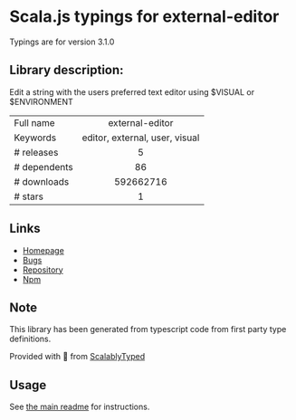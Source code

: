 
# Scala.js typings for external-editor

Typings are for version 3.1.0

## Library description:
Edit a string with the users preferred text editor using $VISUAL or $ENVIRONMENT

|                    |                 |
| ------------------ | :-------------: |
| Full name          | external-editor |
| Keywords           | editor, external, user, visual |
| # releases         | 5 |
| # dependents       | 86 |
| # downloads        | 592662716 |
| # stars            | 1 |

## Links
- [Homepage](https://github.com/mrkmg/node-external-editor#readme)
- [Bugs](https://github.com/mrkmg/node-external-editor/issues)
- [Repository](https://github.com/mrkmg/node-external-editor)
- [Npm](https://www.npmjs.com/package/external-editor)
    


## Note
This library has been generated from typescript code from first party type definitions.

Provided with :purple_heart: from [ScalablyTyped](https://github.com/oyvindberg/ScalablyTyped)

## Usage
See [the main readme](../../readme.md) for instructions.



